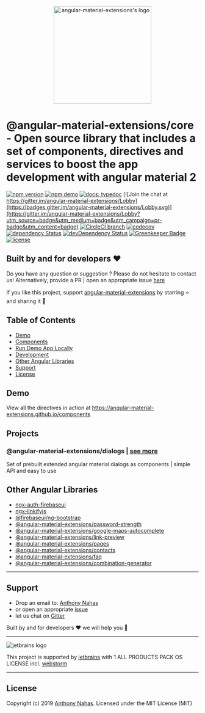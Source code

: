 <p align="center">
  <img alt="angular-material-extensions's logo"
   height="256px" width="256px" style="text-align: center;" 
   src="https://cdn.rawgit.com/angular-material-extensions/core/master/assets/angular-material-extensions-logo.svg">
</p>

# @angular-material-extensions/core - Open source library that includes a set of components, directives and services to boost the app development with angular material 2

[![npm version](https://badge.fury.io/js/%40angular-material-extensions%2Fdialogs.svg)](https://badge.fury.io/js/%40angular-material-extensions%2Fdialogs)
[![npm demo](https://img.shields.io/badge/demo-online-ed1c46.svg)](https://angular-material-extensions.github.io/components/dialogs)
[![docs: typedoc](https://img.shields.io/badge/docs-typedoc-4D0080.svg)](https://angular-material-extensions.github.io/components/doc/index.html)
[![Join the chat at https://gitter.im/angular-material-extensions/Lobby](https://badges.gitter.im/angular-material-extensions/Lobby.svg)](https://gitter.im/angular-material-extensions/Lobby?utm_source=badge&utm_medium=badge&utm_campaign=pr-badge&utm_content=badge)
[![CircleCI branch](https://img.shields.io/circleci/project/github/angular-material-extensions/components/master.svg?label=circleci)](https://circleci.com/gh/angular-material-extensions/components)
[![codecov](https://codecov.io/gh/angular-material-extensions/components/branch/master/graph/badge.svg)](https://codecov.io/gh/angular-material-extensions/components)
[![dependency Status](https://david-dm.org/angular-material-extensions/dialogs/status.svg)](https://david-dm.org/angular-material-extensions/dialogs)
[![devDependency Status](https://david-dm.org/angular-material-extensions/dialogs/dev-status.svg?branch=master)](https://david-dm.org/angular-material-extensions/dialogs#info=devDependencies)
[![Greenkeeper Badge](https://badges.greenkeeper.io/angular-material-extensions/components.svg)](https://greenkeeper.io/)
[![license](https://img.shields.io/github/license/angular-material-extensions/components.svg?style=flat-square)](https://github.com/angular-material-extensions/components/blob/master/LICENSE)

## Built by and for developers :heart:
Do you have any question or suggestion ? Please do not hesitate to contact us!
Alternatively, provide a PR | open an appropriate issue [here](https://github.com/angular-material-extensions/password-strength/issues)

If you like this project, support [angular-material-extensions](https://github.com/angular-material-extensions) 
by starring :star: and sharing it :loudspeaker:

## Table of Contents
- [Demo](#demo)
- [Components](#components)
- [Run Demo App Locally](#run-demo-app-locally)
- [Development](#development)
- [Other Angular Libraries](#other-angular-libraries)
- [Support](#support)
- [License](#license)

## Demo

View all the directives in action at https://angular-material-extensions.github.io/components

## Projects

### @angular-material-extensions/dialogs | [see more](https://github.com/angular-material-extensions/components/tree/master/projects/angular-material-extensions/dialogs)

Set of prebuilt extended angular material dialogs as components | simple API and easy to use

## Other Angular Libraries
- [ngx-auth-firebaseui](https://github.com/AnthonyNahas/ngx-auth-firebaseui)
- [ngx-linkifyjs](https://github.com/AnthonyNahas/ngx-linkifyjs)
- [@firebaseui/ng-bootstrap](https://github.com/firebaseui/ng-bootstrap)
- [@angular-material-extensions/password-strength](https://github.com/angular-material-extensions/password-strength)
- [@angular-material-extensions/google-maps-autocomplete](https://github.com/angular-material-extensions/google-maps-autocomplete)
- [@angular-material-extensions/link-preview](https://github.com/angular-material-extensions/link-preview)
- [@angular-material-extensions/pages](https://github.com/angular-material-extensions/pages)
- [@angular-material-extensions/contacts](https://github.com/angular-material-extensions/contacts)
- [@angular-material-extensions/faq](https://github.com/angular-material-extensions/faq)
- [@angular-material-extensions/combination-generator](https://github.com/angular-material-extensions/combination-generator)

---

<a name="support"/>

## Support
+ Drop an email to: [Anthony Nahas](mailto:anthony.na@hotmail.de)
+ or open an appropriate [issue](https://github.com/angular-material-extensions/password-strength/issues)
+ let us chat on [Gitter](https://gitter.im/angular-material-extensions/Lobby)
 
 Built by and for developers :heart: we will help you :punch:

---

![jetbrains logo](https://raw.githubusercontent.com/angular-material-extensions/password-strength/HEAD/assets/jetbrains-variant-4_logos/jetbrains-variant-4.png)

This project is supported by [jetbrains](https://www.jetbrains.com/) with 1 ALL PRODUCTS PACK OS LICENSE incl. [webstorm](https://www.jetbrains.com/webstorm)

---

## License

Copyright (c) 2019 [Anthony Nahas](https://github.com/AnthonyNahas). Licensed under the MIT License (MIT)


